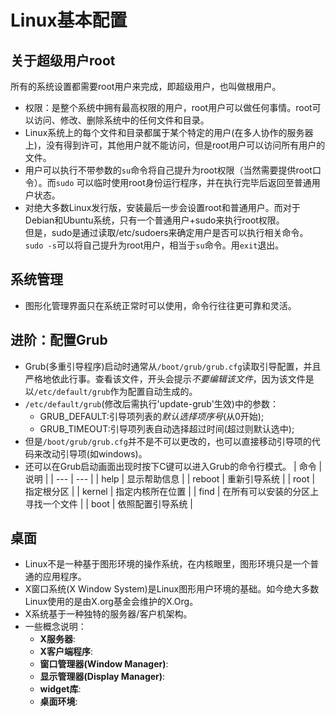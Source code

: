 # Linux基本配置
## 关于超级用户root
所有的系统设置都需要root用户来完成，即超级用户，也叫做根用户。
- 权限：是整个系统中拥有最高权限的用户，root用户可以做任何事情。root可以访问、修改、删除系统中的任何文件和目录。
- Linux系统上的每个文件和目录都属于某个特定的用户(在多人协作的服务器上)，没有得到许可，其他用户就不能访问，但是root用户可以访问所有用户的文件。
- 用户可以执行不带参数的`su`命令将自己提升为root权限（当然需要提供root口令）。而`sudo` 可以临时使用root身份运行程序，并在执行完毕后返回至普通用户状态。
- 对绝大多数Linux发行版，安装最后一步会设置root和普通用户。而对于Debian和Ubuntu系统，只有一个普通用户+sudo来执行root权限。<br>但是，sudo是通过读取/etc/sudoers来确定用户是否可以执行相关命令。<br>`sudo -s`可以将自己提升为root用户，相当于`su`命令。用`exit`退出。
## 系统管理
- 图形化管理界面只在系统正常时可以使用，命令行往往更可靠和灵活。
## 进阶：配置Grub
- Grub(多重引导程序)启动时通常从`/boot/grub/grub.cfg`读取引导配置，并且严格地依此行事。查看该文件，开头会提示*不要编辑该文件*，因为该文件是以`/etc/default/grub`作为配置自动生成的。
- `/etc/default/grub`(修改后需执行'update-grub'生效)中的参数：
  - GRUB_DEFAULT:引导项列表的*默认选择项序号*(从0开始);
  - GRUB_TIMEOUT:引导项列表自动选择超过时间(超过则默认选中);
- 但是`/boot/grub/grub.cfg`并不是不可以更改的，也可以直接移动引导项的代码来改动引导项(如windows)。
- 还可以在Grub启动画面出现时按下C键可以进入Grub的命令行模式。
| 命令 | 说明 |
| --- | --- |
| help | 显示帮助信息 |
| reboot | 重新引导系统 |
| root | 指定根分区 |
| kernel | 指定内核所在位置 |
| find | 在所有可以安装的分区上寻找一个文件 |
| boot | 依照配置引导系统 |
## 桌面
- Linux不是一种基于图形环境的操作系统，在内核眼里，图形环境只是一个普通的应用程序。
- X窗口系统(X Window System)是Linux图形用户环境的基础。如今绝大多数Linux使用的是由X.org基金会维护的X.Org。
- X系统基于一种独特的服务器/客户机架构。
- 一些概念说明：
  - **X服务器**:
  - **X客户端程序**:
  - **窗口管理器(Window Manager)**:
  - **显示管理器(Display Manager)**:
  - **widget库**:
  - **桌面环境**:

